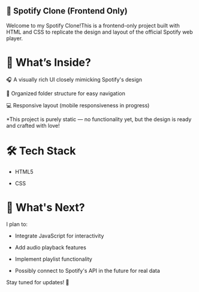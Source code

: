 
## 🎵 Spotify Clone (Frontend Only)

Welcome to my Spotify Clone!This is a frontend-only project built with HTML and CSS to replicate the design and layout of the official Spotify web player.

# 🚀 What’s Inside?

🎧 A visually rich UI closely mimicking Spotify's design

📁 Organized folder structure for easy navigation

💻 Responsive layout (mobile responsiveness in progress)

*This project is purely static — no functionality yet, but the design is ready and crafted with love!

# 🛠️ Tech Stack

- HTML5

- CSS

# 🔮 What's Next?

I plan to:

- Integrate JavaScript for interactivity

- Add audio playback features

- Implement playlist functionality

- Possibly connect to Spotify's API in the future for real data

Stay tuned for updates! 🌟

